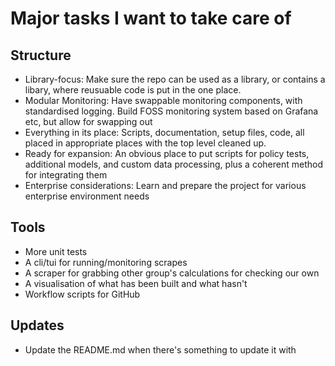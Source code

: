 # Major tasks I want to take care of

## Structure

- Library-focus: Make sure the repo can be used as a library, or contains a libary, where reusuable code is put in the one place.
- Modular Monitoring: Have swappable monitoring components, with standardised logging. Build FOSS monitoring system based on Grafana etc, but allow for swapping out
- Everything in its place: Scripts, documentation, setup files, code, all placed in appropriate places with the top level cleaned up.
- Ready for expansion: An obvious place to put scripts for policy tests, additional models, and custom data processing, plus a coherent method for integrating them
- Enterprise considerations: Learn and prepare the project for various enterprise environment needs

## Tools

- More unit tests
- A cli/tui for running/monitoring scrapes
- A scraper for grabbing other group's calculations for checking our own
- A visualisation of what has been built and what hasn't
- Workflow scripts for GitHub

## Updates

- Update the README.md when there's something to update it with

